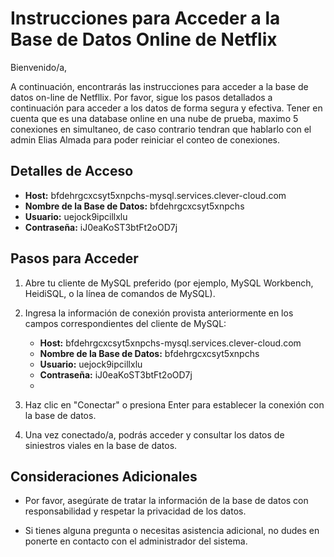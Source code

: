 # Instrucciones para Acceder a la Base de Datos Online de Netflix

Bienvenido/a,

A continuación, encontrarás las instrucciones para acceder a la base de datos on-line de Netfllix. Por favor, sigue los pasos detallados a continuación para acceder a los datos de forma segura y efectiva.
Tener en cuenta que es una database online en una nube de prueba, maximo 5 conexiones en simultaneo, de caso contrario tendran que hablarlo con el admin Elias Almada para poder reiniciar el conteo de conexiones.

## Detalles de Acceso

- **Host:** bfdehrgcxcsyt5xnpchs-mysql.services.clever-cloud.com
- **Nombre de la Base de Datos:** bfdehrgcxcsyt5xnpchs
- **Usuario:** uejock9ipcillxlu
- **Contraseña:** iJ0eaKoST3btFt2oOD7j

## Pasos para Acceder

1. Abre tu cliente de MySQL preferido (por ejemplo, MySQL Workbench, HeidiSQL, o la línea de comandos de MySQL).

2. Ingresa la información de conexión provista anteriormente en los campos correspondientes del cliente de MySQL:

   - **Host:** bfdehrgcxcsyt5xnpchs-mysql.services.clever-cloud.com
   - **Nombre de la Base de Datos:** bfdehrgcxcsyt5xnpchs
   - **Usuario:** uejock9ipcillxlu
   - **Contraseña:** iJ0eaKoST3btFt2oOD7j
   - 
3. Haz clic en "Conectar" o presiona Enter para establecer la conexión con la base de datos.

4. Una vez conectado/a, podrás acceder y consultar los datos de siniestros viales en la base de datos.

## Consideraciones Adicionales

- Por favor, asegúrate de tratar la información de la base de datos con responsabilidad y respetar la privacidad de los datos.

- Si tienes alguna pregunta o necesitas asistencia adicional, no dudes en ponerte en contacto con el administrador del sistema.
